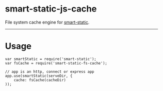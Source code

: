smart-static-js-cache
=====================

File system cache engine for [smart-static](https://github.com/trenskow/smart-static.js).

----

# Usage

    var smartStatic = require('smart-static');
    var fsCache = require('smart-static-fs-cache');

    // app is an http, connect or express app
    app.use(smartStatic(serveDir, {
        cache: fsCache(cacheDir)
    ));
